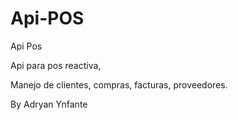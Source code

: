 # Api-POS
Api Pos 

Api para pos reactiva,

Manejo de clientes, compras, facturas, proveedores.

By Adryan Ynfante

